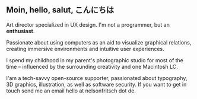 ## Moin, hello, salut, **こんにちは** 

Art director specialized in UX design.
I'm not a programmer, but an **enthusiast**.

Passionate about using computers as an aid to visualize graphical relations, creating immersive environments and intuitive user experiences.

I spend my childhood in my parent's photographic studio for most of the time – influenced by the surrounding creativity and one Macintosh LC. 

I'am a tech-savvy open-source supporter, passionated about typography, 3D graphics, illustration, as well as software security. 
If you want to get in touch send me an email hello at nelsonfritsch dot de.
